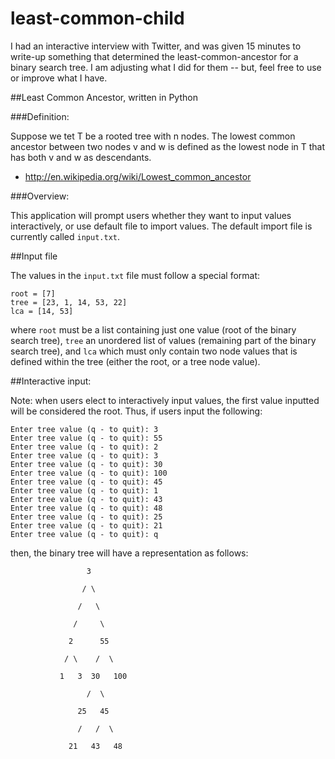 least-common-child
=====================

I had an interactive interview with Twitter, and was given 15 minutes to write-up something that determined the least-common-ancestor for a binary search tree.  I am adjusting what I did for them -- but, feel free to use or improve what I have.

##Least Common Ancestor, written in Python

###Definition:

Suppose we tet T be a rooted tree with n nodes. The lowest common ancestor between two nodes v and w is defined as the lowest node in T that has both v and w as descendants.

- http://en.wikipedia.org/wiki/Lowest_common_ancestor

###Overview:

This application will prompt users whether they want to input values interactively, or use default file to import values.  The default import file is currently called `input.txt`.

##Input file

The values in the `input.txt` file must follow a special format:

```
root = [7]
tree = [23, 1, 14, 53, 22]
lca = [14, 53]
```

where `root` must be a list containing just one value (root of the binary search tree), `tree` an unordered list of values (remaining part of the binary search tree), and `lca` which must only contain two node values that is defined within the tree (either the root, or a tree node value).

##Interactive input:

Note: when users elect to interactively input values, the first value inputted will be considered the root.  Thus, if users input the following:

```
Enter tree value (q - to quit): 3
Enter tree value (q - to quit): 55
Enter tree value (q - to quit): 2
Enter tree value (q - to quit): 3
Enter tree value (q - to quit): 30
Enter tree value (q - to quit): 100
Enter tree value (q - to quit): 45
Enter tree value (q - to quit): 1
Enter tree value (q - to quit): 43
Enter tree value (q - to quit): 48
Enter tree value (q - to quit): 25
Enter tree value (q - to quit): 21
Enter tree value (q - to quit): q
```

then, the binary tree will have a representation as follows:

```
                 3

                / \

               /   \

              /     \

             2      55

            / \    /  \

           1   3  30   100

                 /  \

               25   45

               /   /  \

             21   43   48
```
